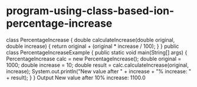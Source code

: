 # program-using-class-based-ion-percentage-increase
class PercentageIncrease {
double calculateIncrease(double original, double increase) {
return original + (original * increase / 100);
}
}
public class PercentageIncreaseExample {
public static void main(String[] args) {
PercentageIncrease calc = new PercentageIncrease();
double original = 1000;
double increase = 10;
double result = calc.calculateIncrease(original, increase);
System.out.println(&quot;New value after &quot; + increase + &quot;% increase: &quot; + result);
}
}
Output
New value after 10% increase: 1100.0
